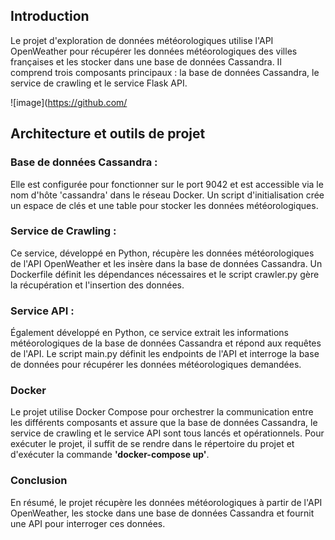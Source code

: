
 ## Introduction 
Le projet d'exploration de données météorologiques utilise l'API OpenWeather pour récupérer les données météorologiques des villes françaises et les stocker dans une base de données Cassandra. Il comprend trois composants principaux : la base de données Cassandra, le service de crawling et le service Flask API.

![image](https://github.com/

## Architecture et outils de projet 

### Base de données Cassandra : 
Elle est configurée pour fonctionner sur le port 9042 et est accessible via le nom d'hôte 'cassandra' dans le réseau Docker. Un script d'initialisation crée un espace de clés et une table pour stocker les données météorologiques.

### Service de Crawling : 
Ce service, développé en Python, récupère les données météorologiques de l'API OpenWeather et les insère dans la base de données Cassandra. Un Dockerfile définit les dépendances nécessaires et le script crawler.py gère la récupération et l'insertion des données.

### Service API : 
Également développé en Python, ce service extrait les informations météorologiques de la base de données Cassandra et répond aux requêtes de l'API. Le script main.py définit les endpoints de l'API et interroge la base de données pour récupérer les données météorologiques demandées.

### Docker
Le projet utilise Docker Compose pour orchestrer la communication entre les différents composants et assure que la base de données Cassandra, le service de crawling et le service API sont tous lancés et opérationnels. Pour exécuter le projet, il suffit de se rendre dans le répertoire du projet et d'exécuter la commande **'docker-compose up'**.



### Conclusion 

En résumé, le projet récupère les données météorologiques à partir de l'API OpenWeather, les stocke dans une base de données Cassandra et fournit une API pour interroger ces données.
































